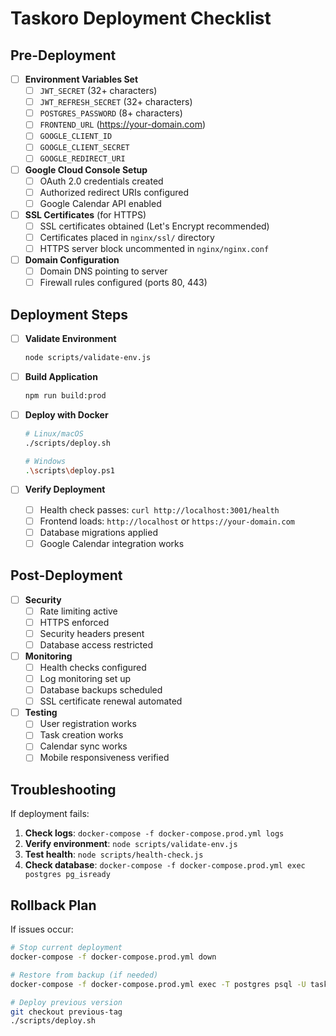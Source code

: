 # Taskoro Deployment Checklist

## Pre-Deployment

- [ ] **Environment Variables Set**
  - [ ] `JWT_SECRET` (32+ characters)
  - [ ] `JWT_REFRESH_SECRET` (32+ characters)
  - [ ] `POSTGRES_PASSWORD` (8+ characters)
  - [ ] `FRONTEND_URL` (https://your-domain.com)
  - [ ] `GOOGLE_CLIENT_ID`
  - [ ] `GOOGLE_CLIENT_SECRET`
  - [ ] `GOOGLE_REDIRECT_URI`

- [ ] **Google Cloud Console Setup**
  - [ ] OAuth 2.0 credentials created
  - [ ] Authorized redirect URIs configured
  - [ ] Google Calendar API enabled

- [ ] **SSL Certificates** (for HTTPS)
  - [ ] SSL certificates obtained (Let's Encrypt recommended)
  - [ ] Certificates placed in `nginx/ssl/` directory
  - [ ] HTTPS server block uncommented in `nginx/nginx.conf`

- [ ] **Domain Configuration**
  - [ ] Domain DNS pointing to server
  - [ ] Firewall rules configured (ports 80, 443)

## Deployment Steps

- [ ] **Validate Environment**

  ```bash
  node scripts/validate-env.js
  ```

- [ ] **Build Application**

  ```bash
  npm run build:prod
  ```

- [ ] **Deploy with Docker**

  ```bash
  # Linux/macOS
  ./scripts/deploy.sh

  # Windows
  .\scripts\deploy.ps1
  ```

- [ ] **Verify Deployment**
  - [ ] Health check passes: `curl http://localhost:3001/health`
  - [ ] Frontend loads: `http://localhost` or `https://your-domain.com`
  - [ ] Database migrations applied
  - [ ] Google Calendar integration works

## Post-Deployment

- [ ] **Security**
  - [ ] Rate limiting active
  - [ ] HTTPS enforced
  - [ ] Security headers present
  - [ ] Database access restricted

- [ ] **Monitoring**
  - [ ] Health checks configured
  - [ ] Log monitoring set up
  - [ ] Database backups scheduled
  - [ ] SSL certificate renewal automated

- [ ] **Testing**
  - [ ] User registration works
  - [ ] Task creation works
  - [ ] Calendar sync works
  - [ ] Mobile responsiveness verified

## Troubleshooting

If deployment fails:

1. **Check logs**: `docker-compose -f docker-compose.prod.yml logs`
2. **Verify environment**: `node scripts/validate-env.js`
3. **Test health**: `node scripts/health-check.js`
4. **Check database**: `docker-compose -f docker-compose.prod.yml exec postgres pg_isready`

## Rollback Plan

If issues occur:

```bash
# Stop current deployment
docker-compose -f docker-compose.prod.yml down

# Restore from backup (if needed)
docker-compose -f docker-compose.prod.yml exec -T postgres psql -U taskoro_user taskoro_db < backup.sql

# Deploy previous version
git checkout previous-tag
./scripts/deploy.sh
```

